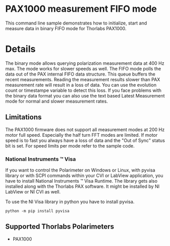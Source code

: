 # PAX1000 measurement FIFO mode 
This command line sample demonstrates how to initialize, start and measure data in binary FIFO mode for Thorlabs PAX1000. 

# Details 
The binary mode allows querying polarization measurement data at 400 Hz max. The mode works for slower speeds as well. The FIFO mode polls the data out of the PAX internal FIFO data structure. This queue buffers the recent measurements. Reading the measurement results slower than PAX measurement rate will result in a loss of data. You can use the evolution count or timestampe variable to detect this loss. If you face problems with the binary data format you can also use the text based Latest Measurement mode for normal and slower measurement rates. 

## Limitations
The PAX1000 firmware does not support all measurement modes at 200 Hz motor full speed. Especially the half turn FFT modes are limited. If motor speed is to fast you always have a loss of data and the "Out of Sync" status bit is set. For speed limits per mode refer to the sample code. 

### National Instruments :tm: Visa
If you want to control the Polarimeter on Windows or Linux, with pyvisa library or with SCPI commands within your CVI or LabView application, 
you have to install National Instruments :tm: Visa Runtime. The library gets also installed along with the Thorlabs PAX software. It might be
installed by NI LabView or NI CVI as well.

To use the NI Visa library in python you have to install pyvisa. 
```
python -m pip install pyvisa
```

## Supported Thorlabs Polarimeters
- PAX1000
